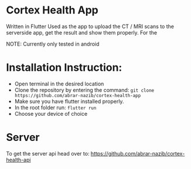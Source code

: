 # Cortex Health App
Written in Flutter
Used as the app to upload the CT / MRI scans to the serverside app, get the result and show them properly. For the 

NOTE: Currently only tested in android

# Installation Instruction:
- Open terminal in the desired location
- Clone the repository by entering the command: ```git clone https://github.com/abrar-nazib/cortex-health-app```
- Make sure you have flutter installed properly.
- In the root folder run: ```flutter run```
- Choose your device of choice

# Server
To get the server api head over to: https://github.com/abrar-nazib/cortex-health-api


 

